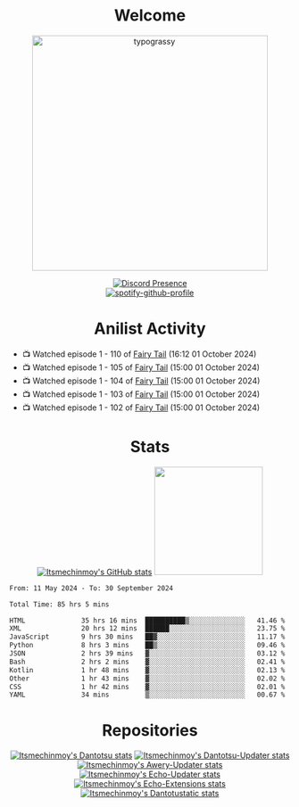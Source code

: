 <div align="center">

# Welcome
<a href="https://github.com/kawarimidoll/typograssy">
    <img alt="typograssy" src="https://typograssy.deno.dev/api?text=%E3%82%88%E3%81%86%E3%81%93%E3%81%9D%E3%81%BF%E3%81%AA%E3%81%95%E3%82%93%20-%20Itsmechinmoy--&&l0=none&l1=82d9d0&l2=027353&l3=038c4c&l4=01402e&bg=none&frame=none&speed=100&comment=" width="421.99">
</a>

[![Discord Presence](https://lanyard.cnrad.dev/api/523539866311720963?theme=dark&bg=Oe1116&animated=false&hideDiscrim=true&borderRadius=30px&hideActivity=whenNotUsed)](https://discord.com/users/523539866311720963)<br>
[![spotify-github-profile](https://spotify-github-profile.kittinanx.com/api/view?uid=31zczwoe3obxakjgkio7anubhkaq&cover_image=true&theme=novatorem&show_offline=true&background_color=121212&interchange=false&bar_color=53b14f&bar_color=ffffff&bar_color_cover=false)](https://spotify-github-profile.vercel.app/api/view?uid=31zczwoe3obxakjgkio7anubhkaq&redirect=true)
</div>

<div align="center">

# Anilist Activity
</div>
<!-- ANILIST_ACTIVITY:start -->

-   📺 Watched episode 1 - 110 of [Fairy Tail](https://anilist.co/anime/6702) (16:12 01 October 2024)
-   📺 Watched episode 1 - 105 of [Fairy Tail](https://anilist.co/anime/6702) (15:00 01 October 2024)
-   📺 Watched episode 1 - 104 of [Fairy Tail](https://anilist.co/anime/6702) (15:00 01 October 2024)
-   📺 Watched episode 1 - 103 of [Fairy Tail](https://anilist.co/anime/6702) (15:00 01 October 2024)
-   📺 Watched episode 1 - 102 of [Fairy Tail](https://anilist.co/anime/6702) (15:00 01 October 2024)

<!-- ANILIST_ACTIVITY:end -->
<div align="center">
    
# Stats
[![Itsmechinmoy's GitHub stats](https://github-readme-stats.vercel.app/api?username=itsmechinmoy&show_icons=true&theme=algolia)](https://github.com/anuraghazra/github-readme-stats)
<img src="https://github-readme-stackoverflow.vercel.app/?userID=25004176&theme=dark" height="194"/>
</div>
<!--START_SECTION:waka-->

```txt
From: 11 May 2024 - To: 30 September 2024

Total Time: 85 hrs 5 mins

HTML              35 hrs 16 mins  ██████████▒░░░░░░░░░░░░░░   41.46 %
XML               20 hrs 12 mins  ██████░░░░░░░░░░░░░░░░░░░   23.75 %
JavaScript        9 hrs 30 mins   ██▓░░░░░░░░░░░░░░░░░░░░░░   11.17 %
Python            8 hrs 3 mins    ██▒░░░░░░░░░░░░░░░░░░░░░░   09.46 %
JSON              2 hrs 39 mins   ▓░░░░░░░░░░░░░░░░░░░░░░░░   03.12 %
Bash              2 hrs 2 mins    ▓░░░░░░░░░░░░░░░░░░░░░░░░   02.41 %
Kotlin            1 hr 48 mins    ▓░░░░░░░░░░░░░░░░░░░░░░░░   02.13 %
Other             1 hr 43 mins    ▓░░░░░░░░░░░░░░░░░░░░░░░░   02.02 %
CSS               1 hr 42 mins    ▓░░░░░░░░░░░░░░░░░░░░░░░░   02.01 %
YAML              34 mins         ▒░░░░░░░░░░░░░░░░░░░░░░░░   00.67 %
```

<!--END_SECTION:waka-->
<div align="center">

# Repositories
[![Itsmechinmoy's Dantotsu stats](https://github-readme-stats.vercel.app/api/pin/?username=itsmechinmoy&repo=dantotsu&show_icons=true&theme=algolia&description_lines_count=1)](https://github.com/itsmechinmoy/dantotsu)
[![Itsmechinmoy's Dantotsu-Updater stats](https://github-readme-stats.vercel.app/api/pin/?username=itsmechinmoy&repo=dantotsu-updater&show_icons=true&theme=algolia&description_lines_count=1)](https://github.com/itsmechinmoy/dantotsu-updater)
[![Itsmechinmoy's Awery-Updater stats](https://github-readme-stats.vercel.app/api/pin/?username=itsmechinmoy&repo=awery-updater&show_icons=true&theme=algolia&description_lines_count=1)](https://github.com/itsmechinmoy/awery-updater)
[![Itsmechinmoy's Echo-Updater stats](https://github-readme-stats.vercel.app/api/pin/?username=itsmechinmoy&repo=echo-updater&show_icons=true&theme=algolia&description_lines_count=1)](https://github.com/itsmechinmoy/echo-updater)
[![Itsmechinmoy's Echo-Extensions stats](https://github-readme-stats.vercel.app/api/pin/?username=itsmechinmoy&repo=echo-extensions&show_icons=true&theme=algolia&description_lines_count=1)](https://github.com/itsmechinmoy/echo-extensions)
[![Itsmechinmoy's Dantotustatic stats](https://github-readme-stats.vercel.app/api/pin/?username=itsmechinmoy&repo=dantotustatic&show_icons=true&theme=algolia&description_lines_count=1)](https://github.com/itsmechinmoy/dantotustatic)
</div>
